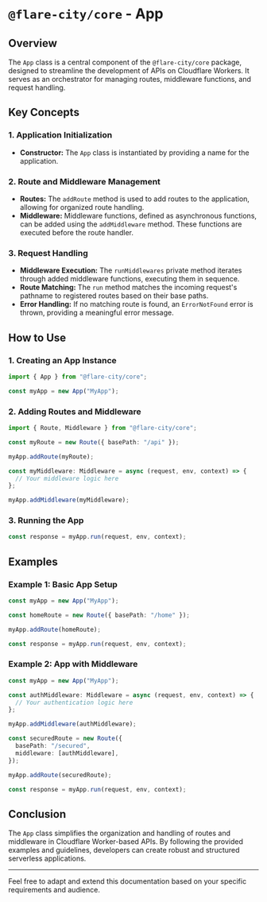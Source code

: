 # `@flare-city/core` - App

## Overview

The `App` class is a central component of the `@flare-city/core` package, designed to streamline the development of APIs on Cloudflare Workers. It serves as an orchestrator for managing routes, middleware functions, and request handling.

## Key Concepts

### 1. Application Initialization

- **Constructor:** The `App` class is instantiated by providing a name for the application.

### 2. Route and Middleware Management

- **Routes:** The `addRoute` method is used to add routes to the application, allowing for organized route handling.
- **Middleware:** Middleware functions, defined as asynchronous functions, can be added using the `addMiddleware` method. These functions are executed before the route handler.

### 3. Request Handling

- **Middleware Execution:** The `runMiddlewares` private method iterates through added middleware functions, executing them in sequence.
- **Route Matching:** The `run` method matches the incoming request's pathname to registered routes based on their base paths.
- **Error Handling:** If no matching route is found, an `ErrorNotFound` error is thrown, providing a meaningful error message.

## How to Use

### 1. Creating an App Instance

```typescript
import { App } from "@flare-city/core";

const myApp = new App("MyApp");
```

### 2. Adding Routes and Middleware

```typescript
import { Route, Middleware } from "@flare-city/core";

const myRoute = new Route({ basePath: "/api" });

myApp.addRoute(myRoute);

const myMiddleware: Middleware = async (request, env, context) => {
  // Your middleware logic here
};

myApp.addMiddleware(myMiddleware);
```

### 3. Running the App

```typescript
const response = myApp.run(request, env, context);
```

## Examples

### Example 1: Basic App Setup

```typescript
const myApp = new App("MyApp");

const homeRoute = new Route({ basePath: "/home" });

myApp.addRoute(homeRoute);

const response = myApp.run(request, env, context);
```

### Example 2: App with Middleware

```typescript
const myApp = new App("MyApp");

const authMiddleware: Middleware = async (request, env, context) => {
  // Your authentication logic here
};

myApp.addMiddleware(authMiddleware);

const securedRoute = new Route({
  basePath: "/secured",
  middleware: [authMiddleware],
});

myApp.addRoute(securedRoute);

const response = myApp.run(request, env, context);
```

## Conclusion

The `App` class simplifies the organization and handling of routes and middleware in Cloudflare Worker-based APIs. By following the provided examples and guidelines, developers can create robust and structured serverless applications.

---

Feel free to adapt and extend this documentation based on your specific requirements and audience.
